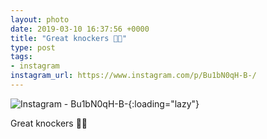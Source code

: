 ```yaml
---
layout: photo
date: 2019-03-10 16:37:56 +0000
title: "Great knockers 🤣😂"
type: post
tags:
- instagram
instagram_url: https://www.instagram.com/p/Bu1bN0qH-B-/
---
```


![Instagram - Bu1bN0qH-B-](https://colinseymour.co.uk/img/Bu1bN0qH-B-.jpg){:loading="lazy"}

Great knockers 🤣😂

